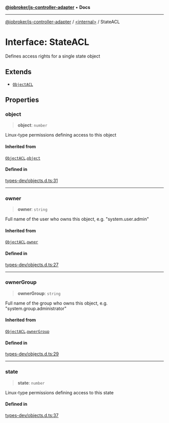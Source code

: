 [**@iobroker/js-controller-adapter**](../../README.md) • **Docs**

***

[@iobroker/js-controller-adapter](../../globals.md) / [\<internal\>](../README.md) / StateACL

# Interface: StateACL

Defines access rights for a single state object

## Extends

- [`ObjectACL`](ObjectACL.md)

## Properties

### object

> **object**: `number`

Linux-type permissions defining access to this object

#### Inherited from

[`ObjectACL`](ObjectACL.md).[`object`](ObjectACL.md#object)

#### Defined in

[types-dev/objects.d.ts:31](https://github.com/ioBroker/ioBroker.js-controller/blob/78e6b4abb1172f2465daea1c5c2c1a34bdd12a81/packages/types-dev/objects.d.ts#L31)

***

### owner

> **owner**: `string`

Full name of the user who owns this object, e.g. "system.user.admin"

#### Inherited from

[`ObjectACL`](ObjectACL.md).[`owner`](ObjectACL.md#owner)

#### Defined in

[types-dev/objects.d.ts:27](https://github.com/ioBroker/ioBroker.js-controller/blob/78e6b4abb1172f2465daea1c5c2c1a34bdd12a81/packages/types-dev/objects.d.ts#L27)

***

### ownerGroup

> **ownerGroup**: `string`

Full name of the group who owns this object, e.g. "system.group.administrator"

#### Inherited from

[`ObjectACL`](ObjectACL.md).[`ownerGroup`](ObjectACL.md#ownergroup)

#### Defined in

[types-dev/objects.d.ts:29](https://github.com/ioBroker/ioBroker.js-controller/blob/78e6b4abb1172f2465daea1c5c2c1a34bdd12a81/packages/types-dev/objects.d.ts#L29)

***

### state

> **state**: `number`

Linux-type permissions defining access to this state

#### Defined in

[types-dev/objects.d.ts:37](https://github.com/ioBroker/ioBroker.js-controller/blob/78e6b4abb1172f2465daea1c5c2c1a34bdd12a81/packages/types-dev/objects.d.ts#L37)
